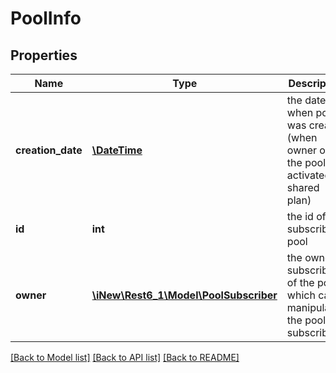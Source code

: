 # PoolInfo

## Properties
Name | Type | Description | Notes
------------ | ------------- | ------------- | -------------
**creation_date** | [**\DateTime**](\DateTime.md) | the date when pool was created (when owner of the pool activated a shared plan) | 
**id** | **int** | the id of the subscriber&#39;s pool | 
**owner** | [**\iNew\Rest6_1\Model\PoolSubscriber**](PoolSubscriber.md) | the owner subscriber of the pool which can manipulate the pool subscribers | 

[[Back to Model list]](../README.md#documentation-for-models) [[Back to API list]](../README.md#documentation-for-api-endpoints) [[Back to README]](../README.md)


